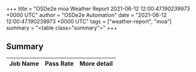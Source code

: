 +++
title = "OSDe2e moa Weather Report 2021-06-12 12:00:47.190239973 +0000 UTC"
author = "OSDe2e Automation"
date = "2021-06-12 12:00:47.190239973 +0000 UTC"
tags = ["weather-report", "moa"]
summary = "<table class=\"summary\"></table>"
+++
## Summary

| Job Name | Pass Rate | More detail |
|----------|-----------|-------------|



